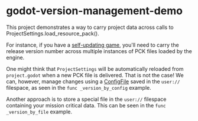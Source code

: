 # godot-version-management-demo

This project demonstrates a way to carry project data across calls to ProjectSettings.load_resource_pack().

For instance, if you have a [self-updating game](https://github.com/Terkwood/delta-pack), you'll need to carry the release version number across multiple instances of PCK files loaded by the engine.

One might think that `ProjectSettings` will be automatically reloaded from `project.godot` when a new PCK file is delivered. That is not the case! We can, however, manage changes using a [ConfigFile](https://docs.godotengine.org/en/stable/classes/class_configfile.html) saved in the `user://` filespace, as seen in the `func _version_by_config` example.

Another approach is to store a special file in the `user://` filespace containing your mission critical data. This can be seen in the `func _version_by_file` example.
